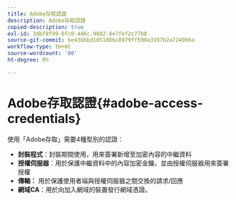 ```yaml
---
title: Adobe存取認證
description: Adobe存取認證
copied-description: true
exl-id: 3dbf8f99-6fc0-4d6c-90d2-8e7fef2c77b8
source-git-commit: be43bbbd1051886c8979ff590a3197b2a7249b6a
workflow-type: tm+mt
source-wordcount: '80'
ht-degree: 0%

---
```


# Adobe存取認證{#adobe-access-credentials}

使用「Adobe存取」需要4種型別的認證：

* **封裝程式**：封裝期間使用，用來簽署新增至加密內容的中繼資料
* **授權伺服器**：用於保護中繼資料中的內容加密金鑰，並由授權伺服器用來簽署授權
* **傳輸：** 用於保護使用者端與授權伺服器之間交換的請求/回應
* **網域CA**：用於向加入網域的裝置發行網域憑證。
